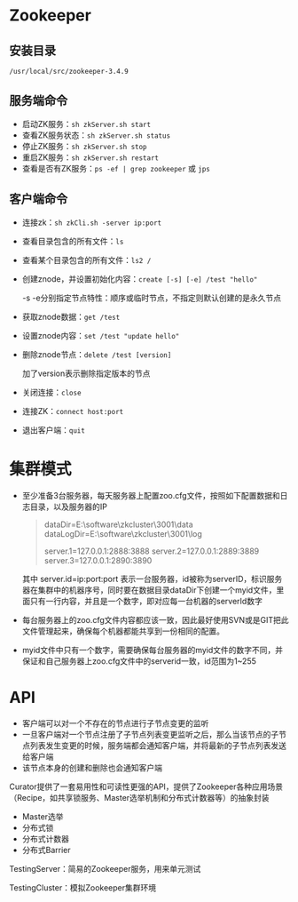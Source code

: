 # Zookeeper

## 安装目录

`/usr/local/src/zookeeper-3.4.9`

## 服务端命令

- 启动ZK服务：`sh zkServer.sh start`
- 查看ZK服务状态：`sh zkServer.sh status`
- 停止ZK服务：`sh zkServer.sh stop`
- 重启ZK服务：`sh zkServer.sh restart`
- 查看是否有ZK服务：`ps -ef | grep zookeeper` 或 `jps`

## 客户端命令

- 连接zk：`sh zkCli.sh -server ip:port`

- 查看目录包含的所有文件：`ls`

- 查看某个目录包含的所有文件：`ls2 /`

- 创建znode，并设置初始化内容：`create [-s] [-e] /test "hello"`

  -s -e分别指定节点特性：顺序或临时节点，不指定则默认创建的是永久节点

- 获取znode数据：`get /test`

- 设置znode内容：`set /test "update hello"`

- 删除znode节点：`delete /test [version]`

  加了version表示删除指定版本的节点

- 关闭连接：`close`

- 连接ZK：`connect host:port`

- 退出客户端：`quit`



# 集群模式

- 至少准备3台服务器，每天服务器上配置zoo.cfg文件，按照如下配置数据和日志目录，以及服务器的IP

  > dataDir=E:\\software\\zkcluster\\3001\\data
  > dataLogDir=E:\\software\\zkcluster\\3001\\log
  >
  > server.1=127.0.0.1:2888:3888
  > server.2=127.0.0.1:2889:3889
  > server.3=127.0.0.1:2890:3890

  其中 server.id=ip:port:port 表示一台服务器，id被称为serverID，标识服务器在集群中的机器序号，同时要在数据目录dataDir下创建一个myid文件，里面只有一行内容，并且是一个数字，即对应每一台机器的serverId数字

- 每台服务器上的zoo.cfg文件内容都应该一致，因此最好使用SVN或是GIT把此文件管理起来，确保每个机器都能共享到一份相同的配置。

- myid文件中只有一个数字，需要确保每台服务器的myid文件的数字不同，并保证和自己服务器上zoo.cfg文件中的serverid一致，id范围为1~255




# API

- 客户端可以对一个不存在的节点进行子节点变更的监听
- 一旦客户端对一个节点注册了子节点列表变更监听之后，那么当该节点的子节点列表发生变更的时候，服务端都会通知客户端，并将最新的子节点列表发送给客户端
- 该节点本身的创建和删除也会通知客户端



Curator提供了一套易用性和可读性更强的API，提供了Zookeeper各种应用场景（Recipe，如共享锁服务、Master选举机制和分布式计数器等）的抽象封装



- Master选举
- 分布式锁
- 分布式计数器
- 分布式Barrier



TestingServer：简易的Zookeeper服务，用来单元测试

TestingCluster：模拟Zookeeper集群环境